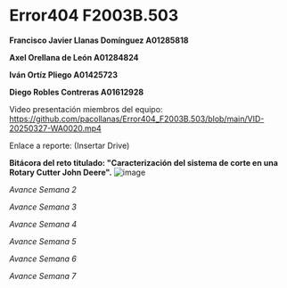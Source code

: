 # Error404 F2003B.503

**Francisco Javier Llanas Domínguez A01285818**

**Axel Orellana de León A01284824**

**Iván Ortíz Pliego A01425723**

**Diego Robles Contreras A01612928**

Video presentación miembros del equipo: https://github.com/pacollanas/Error404_F2003B.503/blob/main/VID-20250327-WA0020.mp4

Enlace a reporte: (Insertar Drive)

**Bitácora del reto titulado: "Caracterización del sistema de corte en una Rotary Cutter John Deere".**
![image](https://github.com/user-attachments/assets/50e695b1-27ee-4471-94d4-d4dbca587265)

*Avance Semana 2*

*Avance Semana 3*

*Avance Semana 4*

*Avance Semana 5*

*Avance Semana 6*

*Avance Semana 7*
